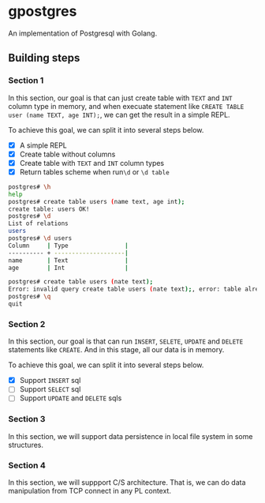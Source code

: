 # gpostgres
An implementation of Postgresql with Golang.

## Building steps
### Section 1

In this section, our goal is that can just create table with `TEXT` and `INT` column type in memory, and when execuate statement like `CREATE TABLE user (name TEXT, age INT);`, we can get the result in a simple REPL.

To achieve this goal, we can split it into several steps below.

- [x] A simple REPL
- [x] Create table without columns
- [x] Create table with `TEXT` and `INT` column types
- [x] Return tables scheme when run`\d` or `\d table`

```bash
postgres# \h
help
postgres# create table users (name text, age int);
create table: users OK!
postgres# \d
List of relations
users
postgres# \d users
Column     | Type                |
---------- + --------------------|
name       | Text                |
age        | Int                 |

postgres# create table users (nate text);
Error: invalid query create table users (nate text);, error: table already existed
postgres# \q  
quit
```
### Section 2

In this section, our goal is that can run `INSERT`, `SELETE`, `UPDATE` and `DELETE` statements like `CREATE`. And in this stage, all our data is in memory.

To achieve this goal, we can split it into several steps below.

- [x] Support `INSERT` sql
- [ ] Support `SELECT` sql
- [ ] Support `UPDATE` and `DELETE` sqls

### Section 3

In this section, we will support data persistence in local file system in some structures.

### Section 4

In this section, we will suppport C/S architecture. That is, we can do data manipulation from TCP connect in any PL context.
